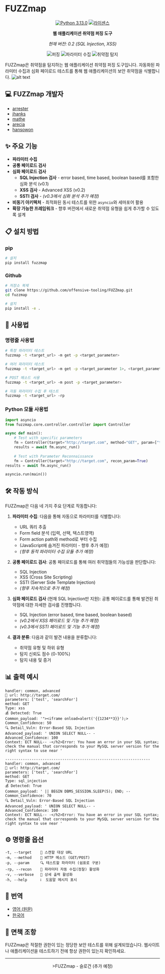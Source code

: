 # FUZZmap 

<div align="center">

[![Python 3.13.0](https://img.shields.io/badge/python-3.13.0-yellow.svg)](https://www.python.org/)
[![라이센스](https://img.shields.io/badge/license-MIT-red.svg)](LICENSE)

**웹 애플리케이션 취약점 퍼징 도구**

*현재 버전: 0.2 (SQL Injection, XSS)*

</div>

<p align="center">
  <img src="https://img.shields.io/badge/%F0%9F%94%8D-퍼징-blueviolet" alt="퍼징">
  <img src="https://img.shields.io/badge/%F0%9F%93%8A-파라미터%20수집-green" alt="파라미터 수집">
  <img src="https://img.shields.io/badge/%F0%9F%9B%A1%EF%B8%8F-취약점%20탐지-orange" alt="취약점 탐지">
</p>

FUZZmap은 취약점을 탐지하는 웹 애플리케이션 취약점 퍼징 도구입니다. 자동화된 파라미터 수집과 심화 페이로드 테스트를 통해 웹 애플리케이션의 보안 취약점을 식별합니다.
![alt text](image.png)

## 💻 FUZZmap 개발자
- [arrester](https://github.com/arrester)
- [jhanks](https://github.com/jeongahn)
- [mathe](https://github.com/ma4the)
- [arecia](https://github.com/areciah)
- [hansowon](https://github.com/hansowon)

## ✨ 주요 기능

- **파라미터 수집**
- **공통 페이로드 검사**
- **심화 페이로드 검사** 
  - **SQL Injection 검사** - error based, time based, boolean based를 포함한 심화 분석 (v0.1)
  - **XSS 검사** - Advanced XSS (v0.2)
  - **SSTI 검사** - *(v0.3에서 심화 분석 추가 예정)*
- **비동기 아키텍처** - 최적화된 동시 테스트를 위한 `asyncio`와 세마포어 활용
- **확장 가능한 프레임워크** - 향후 버전에서 새로운 취약점 유형을 쉽게 추가할 수 있도록 설계

## 📋 설치 방법

### pip
```bash
# 설치
pip install fuzzmap
```

### Github
```bash
# 저장소 복제
git clone https://github.com/offensive-tooling/FUZZmap.git
cd fuzzmap

# 설치
pip install -e .
```

## 🚀 사용법

### 명령줄 사용법

```bash
# 특정 파라미터 테스트
fuzzmap -t <target_url> -m get -p <target_parameter>

# 여러 파라미터 테스트
fuzzmap -t <target_url> -m get -p <target_parameter 1>, <target_parameter 2>

# POST 메소드 사용
fuzzmap -t <target_url> -m post -p <target_parameter>

# 자동 파라미터 수집 후 테스트
fuzzmap -t <target_url> -rp
```

### Python 모듈 사용법

```python
import asyncio
from fuzzmap.core.controller.controller import Controller

async def main():
    # Test with specific parameters
    fm = Controller(target="http://target.com", method="GET", param=["target_parameter"])
    results = await fm.async_run()
    
    # Test with Parameter Reconnaissance
    fm = Controller(target="http://target.com", recon_param=True)
results = await fm.async_run()

asyncio.run(main())
```

## 🛠️ 작동 방식

FUZZmap은 다음 네 가지 주요 단계로 작동합니다:

1. **파라미터 수집**: 다음을 통해 자동으로 파라미터를 식별합니다:
   - URL 쿼리 추출
   - Form field 분석 (입력, 선택, 텍스트영역)
   - Form action path와 method로 부터 수집
   - (JavaScript에 숨겨진 파라미터 - 향후 추가 예정)
   - *(향후 동적 파라미터 수집 모듈 추가 예정)*

2. **공통 페이로드 검사**: 공통 페이로드를 통해 여러 취약점들의 가능성을 판단합니다:
   - SQL Injection
   - XSS (Cross Site Scripting)
   - SSTI (Server Side Template Injection)
   - *(향후 지속적으로 추가 예정)*

3. **심화 페이로드 검사** (현재 SQL Injection만 지원): 공통 페이로드를 통해 발견된 취약점에 대한 자세한 검사를 진행합니다.
   - SQL Injection (error based, time based, boolean based)
   - *(v0.2에서 XSS 페이로드 및 기능 추가 예정)*
   - *(v0.3에서 SSTI 페이로드 및 기능 추가 예정)*

4. **결과 분류**: 다음과 같이 발견 내용을 분류합니다:
   - 취약점 유형 및 하위 유형
   - 탐지 신뢰도 점수 (0-100%)
   - 탐지 내용 및 증거

## 📊 출력 예시

```
handler: common, advanced
🎯 url: http://target.com/
parameters: ['test', 'searchFor']
method: GET
Type: xss
💰 Detected: True
Common_payload: '"><iframe onload=alert('{{1234**3}}');>
Common_Confidence: 50
🔍 Detail_Vuln: Error-Based SQL Injection
Advanced_payload: ' UNION SELECT NULL-- -
Advanced_Confidence: 100
Context: ECT NULL-- -</h2>Error: You have an error in your SQL syntax; check the manual that corresponds to your MySQL server version for the right syntax to use near '

------------------------------------------------------------------
handler: common, advanced
🎯 url: http://target.com/
parameters: ['test', 'searchFor']
method: GET
Type: sql_injection
💰 Detected: True
Common_payload: ' || BEGIN DBMS_SESSION.SLEEP(5); END; -- 
Common_Confidence: 70
🔍 Detail_Vuln: Error-Based SQL Injection
Advanced_payload: ' UNION SELECT NULL-- -
Advanced_Confidence: 100
Context: ECT NULL-- -</h2>Error: You have an error in your SQL syntax; check the manual that corresponds to your MySQL server version for the right syntax to use near '
```

## ⚙️ 명령줄 옵션

```
-t, --target    🎯 스캔할 대상 URL
-m, --method    📡 HTTP 메소드 (GET/POST)
-p, --param     🔍 테스트할 파라미터 (쉼표로 구분)
-rp, --recon    🔎 파라미터 자동 수집(정찰) 활성화
-v, --verbose   📝 상세 출력 활성화
-h, --help      ℹ️  도움말 메시지 표시
```

## 📝 번역

- [영어 (원문)](../../../README.md)
- [한국어](README-ko-KR.md)


## 🔔 면책 조항

FUZZmap은 적절한 권한이 있는 정당한 보안 테스트를 위해 설계되었습니다. 웹사이트나 애플리케이션을 테스트하기 전에 항상 권한이 있는지 확인하세요.

---

<div align="center">
>FUZZmap - 슬로건 (추가 예정)</b>
</div>